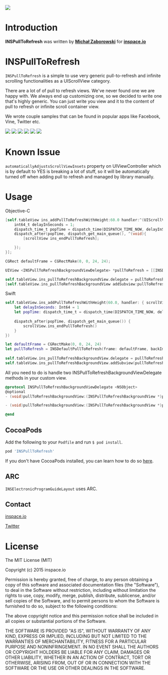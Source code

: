 [![](http://inspace.io/github-cover.jpg)](http://inspace.io)

# Introduction

**INSPullToRefresh** was written by **[Michał Zaborowski](https://github.com/m1entus)** for **[inspace.io](http://inspace.io)**

# INSPullToRefresh

`INSPullToRefresh` is a simple to use very generic pull-to-refresh and infinite scrolling functionalities as a UIScrollView category.

There are a lot of of pull to refresh views. We've never found one we are happy with. We always end up customizing one, so we decided to write one that's highly generic. You can just write you view and it to the content of pull to refresh or infinite scroll container view.

We wrote couple samples that can be found in popular apps like Facebook, Vine, Twitter etc.

[![](https://raw.github.com/inspace-io/INSPullToRefresh/master/Screens/animation.gif)](https://raw.github.com/inspace-io/INSPullToRefresh/master/Screens/animation.gif)
[![](https://raw.github.com/inspace-io/INSPullToRefresh/master/Screens/animation1.gif)](https://raw.github.com/inspace-io/INSPullToRefresh/master/Screens/animation1.gif)
[![](https://raw.github.com/inspace-io/INSPullToRefresh/master/Screens/1.png)](https://raw.github.com/inspace-io/INSPullToRefresh/master/Screens/1.png)
[![](https://raw.github.com/inspace-io/INSPullToRefresh/master/Screens/2.png)](https://raw.github.com/inspace-io/INSPullToRefresh/master/Screens/2.png)
[![](https://raw.github.com/inspace-io/INSPullToRefresh/master/Screens/3.png)](https://raw.github.com/inspace-io/INSPullToRefresh/master/Screens/3.png)
[![](https://raw.github.com/inspace-io/INSPullToRefresh/master/Screens/4.png)](https://raw.github.com/inspace-io/INSPullToRefresh/master/Screens/4.png)


# Known Issue

`automaticallyAdjustsScrollViewInsets` property on UIViewController which is by default to YES is breaking a lot of stuff, so it will be automatically turned off when adding pull to refresh and managed by library manually.

# Usage

Objective-C

```objective-c
[self.tableView ins_addPullToRefreshWithHeight:60.0 handler:^(UIScrollView *scrollView) {
    int64_t delayInSeconds = 1;
    dispatch_time_t popTime = dispatch_time(DISPATCH_TIME_NOW, delayInSeconds * NSEC_PER_SEC);
    dispatch_after(popTime, dispatch_get_main_queue(), ^(void){
        [scrollView ins_endPullToRefresh];

    });
}];

CGRect defaultFrame = CGRectMake(0, 0, 24, 24);

UIView <INSPullToRefreshBackgroundViewDelegate> *pullToRefresh = [[INSDefaultPullToRefresh alloc] initWithFrame:defaultFrame backImage:[UIImage imageNamed:@"circleLight"] frontImage:[UIImage imageNamed:@"circleDark"]];

self.tableView.ins_pullToRefreshBackgroundView.delegate = pullToRefresh;
[self.tableView.ins_pullToRefreshBackgroundView addSubview:pullToRefresh];
```

Swift

```swift
self.tableView.ins_addPullToRefreshWithHeight(60.0, handler: { scrollView in
    let delayInSeconds: Int64 = 1
    let popTime: dispatch_time_t = dispatch_time(DISPATCH_TIME_NOW, delayInSeconds * Int64(NSEC_PER_SEC));
    
    dispatch_after(popTime, dispatch_get_main_queue()) {
        scrollView.ins_endPullToRefresh()
    }
})

let defaultFrame = CGRectMake(0, 0, 24, 24)
let pullToRefresh = INSDefaultPullToRefresh(frame: defaultFrame, backImage: UIImage(named: "default_child"), frontImage: UIImage(named: "default_user"))
    
self.tableView.ins_pullToRefreshBackgroundView.delegate = pullToRefresh
self.tableView.ins_pullToRefreshBackgroundView.addSubview(pullToRefresh)
```

All you need to do is handle two INSPullToRefreshBackgroundViewDelegate methods in your custom view.

```objective-c
@protocol INSPullToRefreshBackgroundViewDelegate <NSObject>
@optional
- (void)pullToRefreshBackgroundView:(INSPullToRefreshBackgroundView *)pullToRefreshBackgroundView didChangeState:(INSPullToRefreshBackgroundViewState)state;

- (void)pullToRefreshBackgroundView:(INSPullToRefreshBackgroundView *)pullToRefreshBackgroundView didChangeTriggerStateProgress:(CGFloat)progress;

@end
```

## CocoaPods

Add the following to your `Podfile` and run `$ pod install`.

``` ruby
pod 'INSPullToRefresh'
```

If you don't have CocoaPods installed, you can learn how to do so [here](http://cocoapods.org).

## ARC

`INSElectronicProgramGuideLayout` uses ARC.

## Contact

[inspace.io](http://inspace.io)

[Twitter](https://twitter.com/inspace_io)

# License

The MIT License (MIT)

Copyright (c) 2015 inspace.io

Permission is hereby granted, free of charge, to any person obtaining a copy
of this software and associated documentation files (the "Software"), to deal
in the Software without restriction, including without limitation the rights
to use, copy, modify, merge, publish, distribute, sublicense, and/or sell
copies of the Software, and to permit persons to whom the Software is
furnished to do so, subject to the following conditions:

The above copyright notice and this permission notice shall be included in all
copies or substantial portions of the Software.

THE SOFTWARE IS PROVIDED "AS IS", WITHOUT WARRANTY OF ANY KIND, EXPRESS OR
IMPLIED, INCLUDING BUT NOT LIMITED TO THE WARRANTIES OF MERCHANTABILITY,
FITNESS FOR A PARTICULAR PURPOSE AND NONINFRINGEMENT. IN NO EVENT SHALL THE
AUTHORS OR COPYRIGHT HOLDERS BE LIABLE FOR ANY CLAIM, DAMAGES OR OTHER
LIABILITY, WHETHER IN AN ACTION OF CONTRACT, TORT OR OTHERWISE, ARISING FROM,
OUT OF OR IN CONNECTION WITH THE SOFTWARE OR THE USE OR OTHER DEALINGS IN THE
SOFTWARE.
